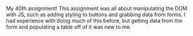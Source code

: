 My 40th assignment! This assignment was all about manipulating the DOM with JS, such as adding styling to buttons and grabbing data from forms. I had experience with doing much of this before, but getting data from the form and populating a table off of it was new to me.
